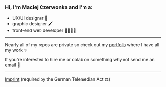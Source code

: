 ### Hi, I'm Maciej Czerwonka and I'm a:
- UX/UI designer 📱
- graphic designer 🖌
- front-end web developer 🧑🏻‍💻🌐

---

Nearly all of my repos are private so check out my [portfolio](https://czerwonka.dev) where I have all my work ✨



If you're interested to hire me or colab on something why not send me an [email](mailto:maciej@czerwonka.dev) 📩

---

[Imprint](https://czerwonka.dev/imprint) (required by the German Telemedian Act ⚖️)
